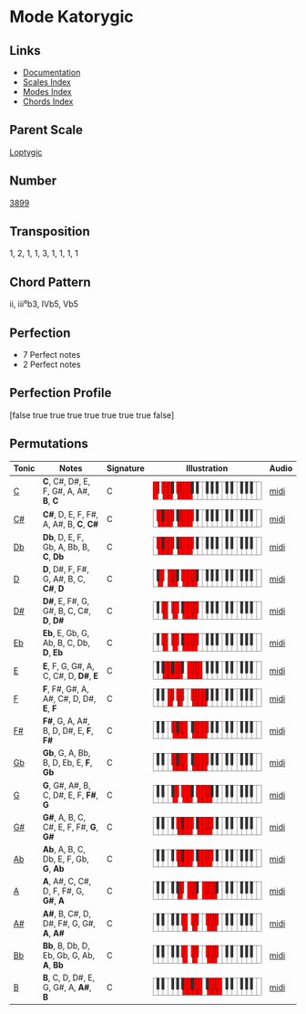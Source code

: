 # Mode Katorygic

## Links

- [Documentation](README.md)
- [Scales Index](Scales.md)
- [Modes Index](Modes.md)
- [Chords Index](Chords.md)

## Parent Scale

[Loptygic](ScaleLoptygic.md)

## Number

[3899](https://ianring.com/musictheory/scales/3899)

## Transposition

1, 2, 1, 1, 3, 1, 1, 1, 1

## Chord Pattern

ii, iii⁰b3, IVb5, Vb5

## Perfection

- 7 Perfect notes
- 2 Perfect notes

## Perfection Profile

[false true true true true true true true false]

## Permutations

| Tonic | Notes | Signature | Illustration | Audio |
|-------|-------|-----------|--------------|-------|
| [C](ModeCNaturalKatorygic.md) | **C**, C#, D#, E, F, G#, A, A#, **B**, **C** | C | ![CNaturalKatorygic](ModeCNaturalKatorygic.png) | [midi](https://github.com/edipermadi/music/blob/main/docs/ModeCNaturalKatorygic.mid?raw=true) |
| [C#](ModeCSharpKatorygic.md) | **C#**, D, E, F, F#, A, A#, B, **C**, **C#** | C | ![CSharpKatorygic](ModeCSharpKatorygic.png) | [midi](https://github.com/edipermadi/music/blob/main/docs/ModeCSharpKatorygic.mid?raw=true) |
| [Db](ModeDFlatKatorygic.md) | **Db**, D, E, F, Gb, A, Bb, B, **C**, **Db** | C | ![DFlatKatorygic](ModeDFlatKatorygic.png) | [midi](https://github.com/edipermadi/music/blob/main/docs/ModeDFlatKatorygic.mid?raw=true) |
| [D](ModeDNaturalKatorygic.md) | **D**, D#, F, F#, G, A#, B, C, **C#**, **D** | C | ![DNaturalKatorygic](ModeDNaturalKatorygic.png) | [midi](https://github.com/edipermadi/music/blob/main/docs/ModeDNaturalKatorygic.mid?raw=true) |
| [D#](ModeDSharpKatorygic.md) | **D#**, E, F#, G, G#, B, C, C#, **D**, **D#** | C | ![DSharpKatorygic](ModeDSharpKatorygic.png) | [midi](https://github.com/edipermadi/music/blob/main/docs/ModeDSharpKatorygic.mid?raw=true) |
| [Eb](ModeEFlatKatorygic.md) | **Eb**, E, Gb, G, Ab, B, C, Db, **D**, **Eb** | C | ![EFlatKatorygic](ModeEFlatKatorygic.png) | [midi](https://github.com/edipermadi/music/blob/main/docs/ModeEFlatKatorygic.mid?raw=true) |
| [E](ModeENaturalKatorygic.md) | **E**, F, G, G#, A, C, C#, D, **D#**, **E** | C | ![ENaturalKatorygic](ModeENaturalKatorygic.png) | [midi](https://github.com/edipermadi/music/blob/main/docs/ModeENaturalKatorygic.mid?raw=true) |
| [F](ModeFNaturalKatorygic.md) | **F**, F#, G#, A, A#, C#, D, D#, **E**, **F** | C | ![FNaturalKatorygic](ModeFNaturalKatorygic.png) | [midi](https://github.com/edipermadi/music/blob/main/docs/ModeFNaturalKatorygic.mid?raw=true) |
| [F#](ModeFSharpKatorygic.md) | **F#**, G, A, A#, B, D, D#, E, **F**, **F#** | C | ![FSharpKatorygic](ModeFSharpKatorygic.png) | [midi](https://github.com/edipermadi/music/blob/main/docs/ModeFSharpKatorygic.mid?raw=true) |
| [Gb](ModeGFlatKatorygic.md) | **Gb**, G, A, Bb, B, D, Eb, E, **F**, **Gb** | C | ![GFlatKatorygic](ModeGFlatKatorygic.png) | [midi](https://github.com/edipermadi/music/blob/main/docs/ModeGFlatKatorygic.mid?raw=true) |
| [G](ModeGNaturalKatorygic.md) | **G**, G#, A#, B, C, D#, E, F, **F#**, **G** | C | ![GNaturalKatorygic](ModeGNaturalKatorygic.png) | [midi](https://github.com/edipermadi/music/blob/main/docs/ModeGNaturalKatorygic.mid?raw=true) |
| [G#](ModeGSharpKatorygic.md) | **G#**, A, B, C, C#, E, F, F#, **G**, **G#** | C | ![GSharpKatorygic](ModeGSharpKatorygic.png) | [midi](https://github.com/edipermadi/music/blob/main/docs/ModeGSharpKatorygic.mid?raw=true) |
| [Ab](ModeAFlatKatorygic.md) | **Ab**, A, B, C, Db, E, F, Gb, **G**, **Ab** | C | ![AFlatKatorygic](ModeAFlatKatorygic.png) | [midi](https://github.com/edipermadi/music/blob/main/docs/ModeAFlatKatorygic.mid?raw=true) |
| [A](ModeANaturalKatorygic.md) | **A**, A#, C, C#, D, F, F#, G, **G#**, **A** | C | ![ANaturalKatorygic](ModeANaturalKatorygic.png) | [midi](https://github.com/edipermadi/music/blob/main/docs/ModeANaturalKatorygic.mid?raw=true) |
| [A#](ModeASharpKatorygic.md) | **A#**, B, C#, D, D#, F#, G, G#, **A**, **A#** | C | ![ASharpKatorygic](ModeASharpKatorygic.png) | [midi](https://github.com/edipermadi/music/blob/main/docs/ModeASharpKatorygic.mid?raw=true) |
| [Bb](ModeBFlatKatorygic.md) | **Bb**, B, Db, D, Eb, Gb, G, Ab, **A**, **Bb** | C | ![BFlatKatorygic](ModeBFlatKatorygic.png) | [midi](https://github.com/edipermadi/music/blob/main/docs/ModeBFlatKatorygic.mid?raw=true) |
| [B](ModeBNaturalKatorygic.md) | **B**, C, D, D#, E, G, G#, A, **A#**, **B** | C | ![BNaturalKatorygic](ModeBNaturalKatorygic.png) | [midi](https://github.com/edipermadi/music/blob/main/docs/ModeBNaturalKatorygic.mid?raw=true) |
